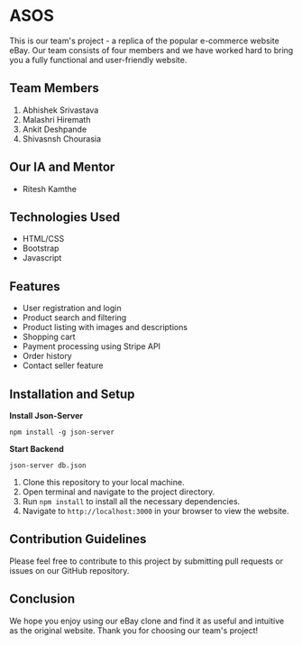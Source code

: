 # ASOS

This is our team's project - a replica of the popular e-commerce website eBay. Our team consists of four members and we have worked hard to bring you a fully functional and user-friendly website.

## Team Members

1. Abhishek Srivastava
2. Malashri Hiremath
3. Ankit Deshpande
4. Shivasnsh Chourasia

## Our IA and Mentor

-   Ritesh Kamthe

## Technologies Used

-   HTML/CSS
-   Bootstrap
-   Javascript

## Features

-   User registration and login
-   Product search and filtering
-   Product listing with images and descriptions
-   Shopping cart
-   Payment processing using Stripe API
-   Order history
-   Contact seller feature

## Installation and Setup

**Install Json-Server**

`npm install -g json-server`

**Start Backend**

`json-server db.json`

1. Clone this repository to your local machine.
2. Open terminal and navigate to the project directory.
3. Run `npm install` to install all the necessary dependencies.
4. Navigate to `http://localhost:3000` in your browser to view the website.

## Contribution Guidelines

Please feel free to contribute to this project by submitting pull requests or issues on our GitHub repository.

## Conclusion

We hope you enjoy using our eBay clone and find it as useful and intuitive as the original website. Thank you for choosing our team's project!
